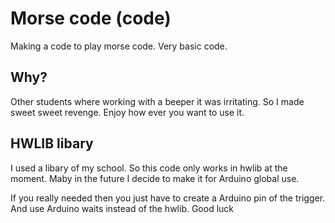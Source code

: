 # Morse code (code)
Making a code to play morse code. Very basic code.


## Why?
Other students where working with a beeper it was irritating. So I made sweet sweet revenge. Enjoy how ever you want to use it.


## HWLIB libary
I used a libary of my school. So this code only works in hwlib at the moment. Maby in the future I decide to make it for Arduino global use.

If you really needed then you just have to create a Arduino pin of the trigger. And use Arduino waits instead of the hwlib. Good luck
